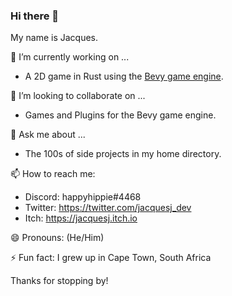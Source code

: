 ### Hi there 👋

My name is Jacques. 

🔭 I’m currently working on ...
- A 2D game in Rust using the [Bevy game engine](https://bevyengine.org).

👯 I’m looking to collaborate on ...
- Games and Plugins for the Bevy game engine.

💬 Ask me about ...
- The 100s of side projects in my home directory.

📫 How to reach me:
- Discord: happyhippie#4468
- Twitter: https://twitter.com/jacquesj_dev
- Itch: https://jacquesj.itch.io

😄 Pronouns: (He/Him)

⚡ Fun fact: I grew up in Cape Town, South Africa

Thanks for stopping by!

<!--
**frederickjjoubert/frederickjjoubert** is a ✨ _special_ ✨ repository because its `README.md` (this file) appears on your GitHub profile.

Here are some ideas to get you started:

- 🔭 I’m currently working on ...
- 🌱 I’m currently learning ...
- 👯 I’m looking to collaborate on ...
- 🤔 I’m looking for help with ...
- 💬 Ask me about ...
- 📫 How to reach me: ...
- 😄 Pronouns: ...
- ⚡ Fun fact: ...
-->
